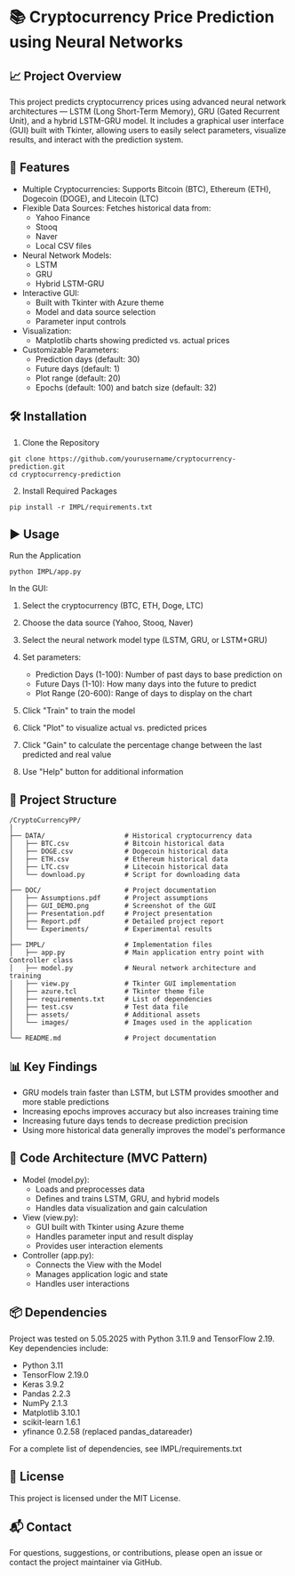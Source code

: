 # 📚 Cryptocurrency Price Prediction using Neural Networks

## 📈 Project Overview

This project predicts cryptocurrency prices using advanced neural network architectures — LSTM (Long Short-Term Memory), GRU (Gated Recurrent Unit), and a hybrid LSTM-GRU model. It includes a graphical user interface (GUI) built with Tkinter, allowing users to easily select parameters, visualize results, and interact with the prediction system.

## 🚀 Features

- Multiple Cryptocurrencies: Supports Bitcoin (BTC), Ethereum (ETH), Dogecoin (DOGE), and Litecoin (LTC)
- Flexible Data Sources: Fetches historical data from:
  - Yahoo Finance
  - Stooq
  - Naver
  - Local CSV files
- Neural Network Models:
  - LSTM
  - GRU
  - Hybrid LSTM-GRU
- Interactive GUI:
  - Built with Tkinter with Azure theme
  - Model and data source selection
  - Parameter input controls
- Visualization:
  - Matplotlib charts showing predicted vs. actual prices
- Customizable Parameters:
  - Prediction days (default: 30)
  - Future days (default: 1)
  - Plot range (default: 20)
  - Epochs (default: 100) and batch size (default: 32)

## 🛠️ Installation
1. Clone the Repository
<pre><code>git clone https://github.com/yourusername/cryptocurrency-prediction.git
cd cryptocurrency-prediction</code></pre>
2. Install Required Packages
<pre><code>pip install -r IMPL/requirements.txt</code></pre>

## ▶️ Usage
Run the Application
<pre><code>python IMPL/app.py</code></pre>
In the GUI:
1. Select the cryptocurrency (BTC, ETH, Doge, LTC)
2. Choose the data source (Yahoo, Stooq, Naver)
3. Select the neural network model type (LSTM, GRU, or LSTM+GRU)
4. Set parameters:
   - Prediction Days (1-100): Number of past days to base prediction on
   - Future Days (1-10): How many days into the future to predict
   - Plot Range (20-600): Range of days to display on the chart

5. Click "Train" to train the model
6. Click "Plot" to visualize actual vs. predicted prices
7. Click "Gain" to calculate the percentage change between the last predicted and real value
8. Use "Help" button for additional information

## 📁 Project Structure
```
/CryptoCurrencyPP/
│
├── DATA/                    # Historical cryptocurrency data
│   ├── BTC.csv              # Bitcoin historical data
│   ├── DOGE.csv             # Dogecoin historical data
│   ├── ETH.csv              # Ethereum historical data
│   ├── LTC.csv              # Litecoin historical data
│   └── download.py          # Script for downloading data
│
├── DOC/                     # Project documentation
│   ├── Assumptions.pdf      # Project assumptions
│   ├── GUI_DEMO.png         # Screenshot of the GUI
│   ├── Presentation.pdf     # Project presentation
│   ├── Report.pdf           # Detailed project report
│   └── Experiments/         # Experimental results
│
├── IMPL/                    # Implementation files
│   ├── app.py               # Main application entry point with Controller class
│   ├── model.py             # Neural network architecture and training
│   ├── view.py              # Tkinter GUI implementation
│   ├── azure.tcl            # Tkinter theme file
│   ├── requirements.txt     # List of dependencies
│   ├── test.csv             # Test data file
│   ├── assets/              # Additional assets
│   └── images/              # Images used in the application
│
└── README.md                # Project documentation
```

## 📊 Key Findings

- GRU models train faster than LSTM, but LSTM provides smoother and more stable predictions
- Increasing epochs improves accuracy but also increases training time
- Increasing future days tends to decrease prediction precision
- Using more historical data generally improves the model's performance

## 🧠 Code Architecture (MVC Pattern)
- Model (model.py):
  - Loads and preprocesses data
  - Defines and trains LSTM, GRU, and hybrid models
  - Handles data visualization and gain calculation
- View (view.py):
  - GUI built with Tkinter using Azure theme
  - Handles parameter input and result display
  - Provides user interaction elements
- Controller (app.py):
  - Connects the View with the Model
  - Manages application logic and state
  - Handles user interactions

## 📦 Dependencies
Project was tested on 5.05.2025 with Python 3.11.9 and TensorFlow 2.19.
Key dependencies include:
- Python 3.11
- TensorFlow 2.19.0
- Keras 3.9.2
- Pandas 2.2.3
- NumPy 2.1.3
- Matplotlib 3.10.1
- scikit-learn 1.6.1
- yfinance 0.2.58 (replaced pandas_datareader)

For a complete list of dependencies, see IMPL/requirements.txt

## 📄 License

This project is licensed under the MIT License.

## 📬 Contact

For questions, suggestions, or contributions, please open an issue or contact the project maintainer via GitHub.
